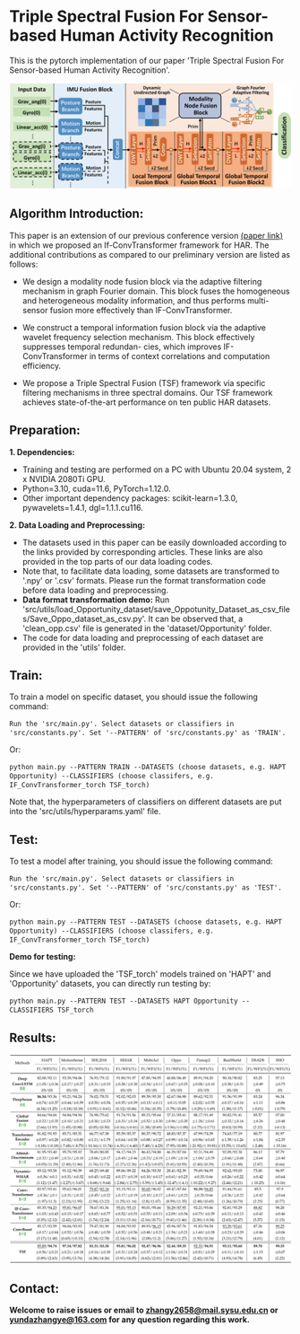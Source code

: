 # Triple Spectral Fusion For Sensor-based Human Activity Recognition
This is the pytorch implementation of our paper 'Triple Spectral Fusion For Sensor-based Human Activity Recognition'.

![framework](Figs/Overrall_Framework.jpg)

## Algorithm Introduction:

This paper is an extension of our previous conference version [(paper link)](https://dl.acm.org/doi/pdf/10.1145/3534584) in which we proposed an If-ConvTransformer framework for HAR. The additional contributions as compared to our preliminary version are listed as follows:

- We design a modality node fusion block via the adaptive filtering mechanism in graph Fourier domain. This block fuses the homogeneous and heterogeneous  modality information, and thus performs multi-sensor  fusion more effectively than IF-ConvTransformer.

- We construct a temporal information fusion block via  the adaptive wavelet frequency selection mechanism. This block effectively suppresses temporal redundan-  cies, which improves IF-ConvTransformer in terms of  context correlations and computation efficiency.
- We propose a Triple Spectral Fusion (TSF) framework  via specific filtering mechanisms in three spectral domains. Our TSF framework achieves state-of-the-art  performance on ten public HAR datasets.

## Preparation:

**1. Dependencies:**

- Training and testing are performed on a PC with Ubuntu 20.04 system, 2 x NVIDIA 2080Ti GPU.
- Python=3.10, cuda=11.6, PyTorch=1.12.0.
- Other important dependency packages: scikit-learn=1.3.0, pywavelets=1.4.1, dgl=1.1.1.cu116.

**2. Data Loading and Preprocessing:**

- The datasets used in this paper can be easily downloaded according to the links provided by corresponding articles. These links are also provided in the top parts of our data loading codes. 
- Note that, to facilitate data loading, some datasets are transformed to '.npy' or '.csv' formats. Please run the format transformation code before data loading and preprocessing. 
- **Data format transformation demo:** Run 'src/utils/load_Opportunity_dataset/save_Oppotunity_Dataset_as_csv_files/Save_Oppo_dataset_as_csv.py'. It can be observed that, a 'clean_opp.csv' file is generated in the 'dataset/Opportunity' folder.
- The code for data loading and preprocessing of each dataset are provided in the 'utils' folder.

## Train:

To train a model on specific dataset, you should issue the following command: 

```
Run the 'src/main.py'. Select datasets or classifiers in 'src/constants.py'. Set '--PATTERN' of 'src/constants.py' as 'TRAIN'.
```

Or:

```
python main.py --PATTERN TRAIN --DATASETS (choose datasets, e.g. HAPT Opportunity) --CLASSIFIERS (choose classifers, e.g. IF_ConvTransformer_torch TSF_torch)
```

Note that, the hyperparameters of classifiers on different datasets are put into the 'src/utils/hyperparams.yaml' file.

## Test:

To test a model after training, you should issue the following command: 

```
Run the 'src/main.py'. Select datasets or classifiers in 'src/constants.py'. Set '--PATTERN' of 'src/constants.py' as 'TEST'.
```

Or:

```
python main.py --PATTERN TEST --DATASETS (choose datasets, e.g. HAPT Opportunity) --CLASSIFIERS (choose classifers, e.g. IF_ConvTransformer_torch TSF_torch)
```

**Demo for testing:**

Since we have uploaded the 'TSF_torch' models trained on 'HAPT' and 'Opportunity' datasets, you can directly run testing by:

```
python main.py --PATTERN TEST --DATASETS HAPT Opportunity --CLASSIFIERS TSF_torch
```

## Results: 

![Results](Figs\Results.jpg)

## Contact:

**Welcome to raise issues or email to zhangy2658@mail.sysu.edu.cn or yundazhangye@163.com for any question regarding this work.**